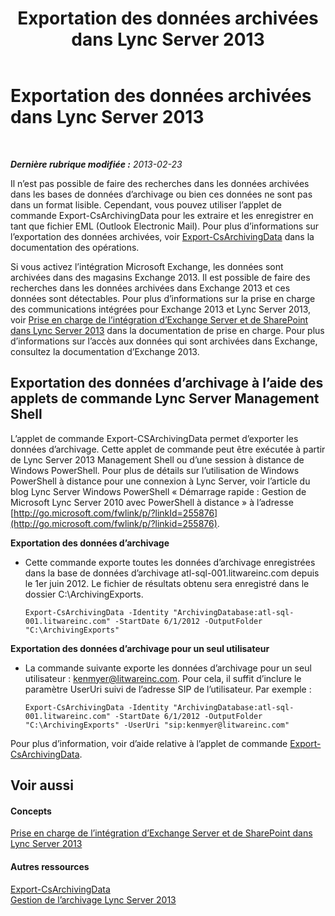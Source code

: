 ﻿---
title: Exportation des données archivées dans Lync Server 2013
TOCTitle: Exportation des données archivées dans Lync Server 2013
ms:assetid: 09450d54-769b-4741-924b-e390664d506f
ms:mtpsurl: https://technet.microsoft.com/fr-fr/library/JJ204657(v=OCS.15)
ms:contentKeyID: 49296184
ms.date: 05/20/2016
mtps_version: v=OCS.15
ms.translationtype: HT
---

# Exportation des données archivées dans Lync Server 2013

 

_**Dernière rubrique modifiée :** 2013-02-23_

Il n’est pas possible de faire des recherches dans les données archivées dans les bases de données d’archivage ou bien ces données ne sont pas dans un format lisible. Cependant, vous pouvez utiliser l’applet de commande Export-CsArchivingData pour les extraire et les enregistrer en tant que fichier EML (Outlook Electronic Mail). Pour plus d’informations sur l’exportation des données archivées, voir [Export-CsArchivingData](export-csarchivingdata.md) dans la documentation des opérations.

Si vous activez l’intégration Microsoft Exchange, les données sont archivées dans des magasins Exchange 2013. Il est possible de faire des recherches dans les données archivées dans Exchange 2013 et ces données sont détectables. Pour plus d’informations sur la prise en charge des communications intégrées pour Exchange 2013 et Lync Server 2013, voir [Prise en charge de l’intégration d’Exchange Server et de SharePoint dans Lync Server 2013](lync-server-2013-exchange-and-sharepoint-integration-support.md) dans la documentation de prise en charge. Pour plus d’informations sur l’accès aux données qui sont archivées dans Exchange, consultez la documentation d’Exchange 2013.

## Exportation des données d’archivage à l’aide des applets de commande Lync Server Management Shell

L’applet de commande Export-CSArchivingData permet d’exporter les données d’archivage. Cette applet de commande peut être exécutée à partir de Lync Server 2013 Management Shell ou d’une session à distance de Windows PowerShell. Pour plus de détails sur l’utilisation de Windows PowerShell à distance pour une connexion à Lync Server, voir l’article du blog Lync Server Windows PowerShell « Démarrage rapide : Gestion de Microsoft Lync Server 2010 avec PowerShell à distance » à l’adresse [http://go.microsoft.com/fwlink/p/?linkId=255876](http://go.microsoft.com/fwlink/p/?linkid=255876).

**Exportation des données d’archivage**

  - Cette commande exporte toutes les données d’archivage enregistrées dans la base de données d’archivage atl-sql-001.litwareinc.com depuis le 1er juin 2012. Le fichier de résultats obtenu sera enregistré dans le dossier C:\\ArchivingExports.
    
        Export-CsArchivingData -Identity "ArchivingDatabase:atl-sql-001.litwareinc.com" -StartDate 6/1/2012 -OutputFolder "C:\ArchivingExports"

**Exportation des données d’archivage pour un seul utilisateur**

  - La commande suivante exporte les données d’archivage pour un seul utilisateur : kenmyer@litwareinc.com. Pour cela, il suffit d’inclure le paramètre UserUri suivi de l’adresse SIP de l’utilisateur. Par exemple :
    
        Export-CsArchivingData -Identity "ArchivingDatabase:atl-sql-001.litwareinc.com" -StartDate 6/1/2012 -OutputFolder "C:\ArchivingExports" -UserUri "sip:kenmyer@litwareinc.com"

Pour plus d’information, voir d’aide relative à l’applet de commande [Export-CsArchivingData](export-csarchivingdata.md).

## Voir aussi

#### Concepts

[Prise en charge de l’intégration d’Exchange Server et de SharePoint dans Lync Server 2013](lync-server-2013-exchange-and-sharepoint-integration-support.md)  

#### Autres ressources

[Export-CsArchivingData](export-csarchivingdata.md)  
[Gestion de l’archivage Lync Server 2013](lync-server-2013-managing-archiving.md)

